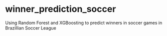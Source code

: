 # winner_prediction_soccer
Using Random Forest and XGBoosting to predict winners in soccer games in Brazillian Soccer League
